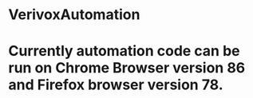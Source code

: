 # VerivoxAutomation
# Currently automation code can be run on Chrome Browser version 86 and Firefox browser version 78.
